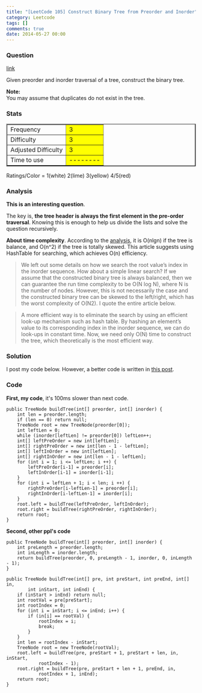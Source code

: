 ```yaml
---
title: "[LeetCode 105] Construct Binary Tree from Preorder and Inorder"
category: Leetcode
tags: []
comments: true
date: 2014-05-27 00:00
---
```



### Question

[link](https://oj.leetcode.com/problems/construct-binary-tree-from-preorder-and-inorder-traversal/)

<div class="question-content">
            <p></p><p>Given preorder and inorder traversal of a tree, construct the binary tree.</p>

<p><b>Note:</b><br>
You may assume that duplicates do not exist in the tree.
</p><p></p>
          </div>

### Stats

<table border="2">
	<tr>
		<td>Frequency</td>
		<td bgcolor="yellow">3</td>
	</tr>
	<tr>
		<td>Difficulty</td>
		<td bgcolor="yellow">3</td>
	</tr>
	<tr>
		<td>Adjusted Difficulty</td>
		<td bgcolor="yellow">3</td>
	</tr>
	<tr>
		<td>Time to use</td>
		<td bgcolor="yellow">--------</td>
	</tr>
</table>

Ratings/Color = 1(white) 2(lime) 3(yellow) 4/5(red)

### Analysis

**This is an interesting question**.

The key is, **the tree header is always the first element in the pre-order traversal**. Knowing this is enough to help us divide the lists and solve the question recursively.

**About time complexity**. According to the [analysis](http://leetcode.com/2011/04/construct-binary-tree-from-inorder-and-preorder-postorder-traversal.html), it is O(nlgn) if the tree is balance, and O(n^2) if the tree is totally skewed. This article suggests using HashTable for searching, which achieves O(n) efficiency.

> We left out some details on how we search the root value’s index in the inorder sequence. How about a simple linear search? If we assume that the constructed binary tree is always balanced, then we can guarantee the run time complexity to be O(N log N), where N is the number of nodes. However, this is not necessarily the case and the constructed binary tree can be skewed to the left/right, which has the worst complexity of O(N2). I quote the entire article below.

> A more efficient way is to eliminate the search by using an efficient look-up mechanism such as hash table. By hashing an element’s value to its corresponding index in the inorder sequence, we can do look-ups in constant time. Now, we need only O(N) time to construct the tree, which theoretically is the most efficient way.

### Solution

I post my code below. However, a better code is written in [this post](http://edwardliwashu.blogspot.sg/2013/01/construct-binary-tree-from-preorder-and.html).

### Code

**First, my code**, it's 100ms slower than next code.

    public TreeNode buildTree(int[] preorder, int[] inorder) {
        int len = preorder.length;
        if (len == 0) return null;
        TreeNode root = new TreeNode(preorder[0]);
        int leftLen = 0;
        while (inorder[leftLen] != preorder[0]) leftLen++;
        int[] leftPreOrder = new int[leftLen];
        int[] rightPreOrder = new int[len - 1 - leftLen];
        int[] leftInOrder = new int[leftLen];
        int[] rightInOrder = new int[len - 1 - leftLen];
        for (int i = 1; i <= leftLen; i ++) {
            leftPreOrder[i-1] = preorder[i];
            leftInOrder[i-1] = inorder[i-1];
        }
        for (int i = leftLen + 1; i < len; i ++) {
            rightPreOrder[i-leftLen-1] = preorder[i];
            rightInOrder[i-leftLen-1] = inorder[i];
        }
        root.left = buildTree(leftPreOrder, leftInOrder);
        root.right = buildTree(rightPreOrder, rightInOrder);
        return root;
    }

**Second, other ppl's code**

    public TreeNode buildTree(int[] preorder, int[] inorder) {
    	int preLength = preorder.length;
    	int inLength = inorder.length;
    	return buildTree(preorder, 0, preLength - 1, inorder, 0, inLength - 1);
    }

    public TreeNode buildTree(int[] pre, int preStart, int preEnd, int[] in,
    		int inStart, int inEnd) {
    	if (inStart > inEnd) return null;
    	int rootVal = pre[preStart];
    	int rootIndex = 0;
    	for (int i = inStart; i <= inEnd; i++) {
    		if (in[i] == rootVal) {
    			rootIndex = i;
    			break;
    		}
    	}
    	int len = rootIndex - inStart;
    	TreeNode root = new TreeNode(rootVal);
    	root.left = buildTree(pre, preStart + 1, preStart + len, in, inStart,
    			rootIndex - 1);
    	root.right = buildTree(pre, preStart + len + 1, preEnd, in,
    			rootIndex + 1, inEnd);
    	return root;
    }
